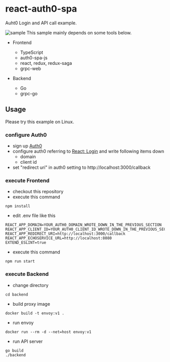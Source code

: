 react-auth0-spa
=============================================================

Auht0 Login and API call example.

![sample](https://user-images.githubusercontent.com/254112/75743456-66b51180-5d54-11ea-84d8-53ac563f88a2.gif)
This sample mainly depends on some tools below.

- Frontend
	- TypeScript
	- auth0-spa-js
	- react, redux, redux-saga 
	- grpc-web

- Backend
	- Go
	- grpc-go

## Usage

Please try this example on Linux.

### configure Auth0

- sign up [Auth0](https://auth0.com)
- configure auth0 referring to [React: Login](https://auth0.com/docs/quickstart/spa/react/01-login) and write following items down
	- domain
	- client id
- set "redirect uri" in auth0 setting to http://localhost:3000/callback

### execute Frontend

- checkout this repository
- execute this command

```
npm install
```

- edit .env file like this

```
REACT_APP_DOMAIN=YOUR_AUTH0_DOMAIN_WROTE_DOWN_IN_THE_PREVIOUS_SECTION
REACT_APP_CLIENT_ID=YOUR_AUTH0_CLIENT_ID_WROTE_DOWN_IN_THE_PREVIOUS_SECTION
REACT_APP_REDIRECT_URI=http://localhost:3000/callback
REACT_APP_ECHOSERVICE_URL=http://localhost:8080
EXTEND_ESLINT=true
```
- execute this command

```
npm run start
```

### execute Backend

- change directory

```
cd backend
```

- build proxy image

```
docker build -t envoy:v1 .
```

- run envoy

```
docker run --rm -d --net=host envoy:v1
```

- run API server

```
go build
./backend
```

